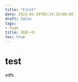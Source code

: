 ```yaml
---
title: "First"
date: 2023-05-24T09:24:15+08:00
draft: false
tags:
- hugo
title: 测试一片
toc: true
---
```

# test


sdfs
